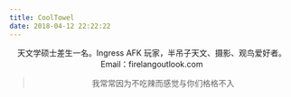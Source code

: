 ```yaml
---
title: CoolTowel
date: 2018-04-12 22:22:22
---
```

<center>天文学硕士差生一名。Ingress AFK 玩家，半吊子天文、摄影、观鸟爱好者。<center>

<center>Email：firelang<i class="fa fa-hashtag" aria-hidden="true"></i>outlook.com<center>

<blockquote class="blockquote-center">我常常因为不吃辣而感觉与你们格格不入</blockquote>
